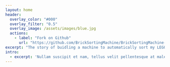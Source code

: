 ```yaml
---
layout: home
header:
  overlay_color: "#000"
  overlay_filter: "0.5"
  overlay_image: /assets/images/blue.jpg
  actions:
    - label: "Fork on Github"
      url: "https://github.com/BrickSortingMachine/BrickSortingMachine-sorter"
excerpt: "The story of buidling a machine to automatically sort my LEGO® collection"
intro: 
  - excerpt: 'Nullam suscipit et nam, tellus velit pellentesque at malesuada, enim eaque. Quis nulla, netus tempor in diam gravida tincidunt, *proin faucibus* voluptate felis id sollicitudin. Centered with `type="center"`'
---
```

